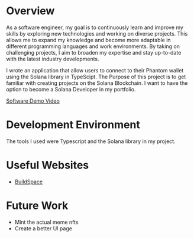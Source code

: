 # Overview

As a software engineer, my goal is to continuously learn and improve my skills by exploring new technologies and working on diverse projects. This allows me to expand my knowledge and become more adaptable in different programming languages and work environments. By taking on challenging projects, I aim to broaden my expertise and stay up-to-date with the latest industry developments.

I wrote an application that allow users to connect to their Phantom wallet using the Solana library in TypeScipt. The Purpose of this project is to get familiar with creating projects on the Solana Blockchain. I want to have the option to become a Solana Developer in my portfolio. 


[Software Demo Video](https://www.loom.com/share/e274c0fffa424de4a385b962df1f377e)

# Development Environment

The tools I used were Typescript and the Solana library in my project. 


# Useful Websites


- [BuildSpace](https://buildspace.so/p/solana-core)

# Future Work


- Mint the actual meme nfts
- Create a better UI page
